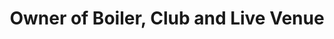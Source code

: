 ---
name: "Harris"
title: "Owner of Boiler, Club and Live Venue "
contribution: "Nightlife Understanding"
avatar: images/collaborators/harris.jpg
---